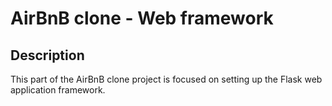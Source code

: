 # AirBnB clone - Web framework

## Description

This part of the AirBnB clone project is focused on setting up the Flask web application framework.
